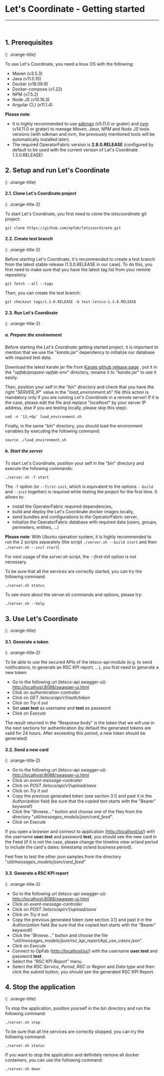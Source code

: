 <!-- Copyright (c) 2020-2021 RTE (https://www.rte-france.com)                                                  -->
<!-- Copyright (c) 2020-2021 RTE international (https://www.rte-international.com)                             -->
<!-- See AUTHORS.txt                                                                                      -->
<!-- This document is subject to the terms of the Creative Commons Attribution 4.0 International license. -->
<!-- If a copy of the license was not distributed with this                                               -->
<!-- file, You can obtain one at https://creativecommons.org/licenses/by/4.0/.                            -->
<!-- SPDX-License-Identifier: CC-BY-4.0                                                                   -->

# Let's Coordinate - Getting started
---
<br/>

## 1. Prerequisites
{: .orange-title}

To use Let's Coordinate, you need a linux OS with the following:

* Maven (v3.5.3)
* Java (v11.0.10)
* Docker (v18.09.9)
* Docker-compose (v1.22)
* NPM (v7.5.2) 
* Node JS (v10.16.3)
* Angular CLI (v11.1.4)

**Please note**: 
* It is highly recommended to use [sdkman](https://sdkman.io/) (v5.11.0 or grater) and [nvm](https://github.com/nvm-sh/nvm) (v14.11.0 or grater) to manage *Maven*, *Java*, *NPM* and *Node JS* tools versions (with sdkman and nvm, the previously mentioned tools will be automatically installed later).
* The required OperatorFabric version is **2.8.0.RELEASE** (configured by default to be used with the current version of Let's Coordinate 1.3.0.RELEASE)

## 2. Setup and run Let's Coordinate
{: .orange-title}

#### 2.1. Clone Let's Coordinate project
{: .orange-title-2}

To start Let's Coordinate, you first need to clone the *letscoordinate* git project:

```
git clone https://github.com/opfab/letscoordinate.git
```

#### 2.2. Create test branch
{: .orange-title-2}

Before starting Let's Coordinate, it's recommended to create a test branch from the latest stable release (1.3.0.RELEASE in our case).
To do this, you first need to make sure that you have the latest tag list from your remote repository:

```
git fetch --all --tags
```

Then, you can create the test branch:

```
git checkout tags/1.3.0.RELEASE -b test-letsco-1.3.0.RELEASE
```

#### 2.3. Run Let's Coordinate
{: .orange-title-2}

##### a. Prepare the environment

Before starting the *Let's Coordinate* getting started project, it is important to mention that we use the "*karate.jar*" dependency to initialize our database with required test data.

Download the latest karate jar file from [Karate github release page](https://github.com/intuit/karate/releases/) , put it in the "*opfab/prepare-opfab-env*" directory, rename it to "*karate.jar*" to use it easily.

Then, position your self in the "*bin*" directory and check that you have the right "*SERVER_IP*" value in the "*load_environment.sh*" file (this action is mandatory only if you are running *Let's Coordinate* in a remote server! If it is the case, please edit the file and replace "*localhost*" by your server IP address, else if you are testing locally, please skip this step):

```
sed -n '13,+6p' load_environment.sh
```

Finally, in the same "*bin*" directory, you should load the environment variables by executing the following command:

```
source ./load_environment.sh
```

##### b. Start the server

To start Let's Coordinate, position your self in the "*bin*" directory and execute the following commands:

```
./server.sh -f start 
```

The ```-f``` option (or ```--first-init```, which is equivalent to the options ```--build``` and ```--init``` together) is required while testing the project for the first time.
It allows to:
* install the OperatorFabric required dependencies, 
* build and deploy the Let's Coordinate docker images locally,
* send bundles and configurations to the OperatorFabric server,
* initialize the OperatorFabric database with required data (users, groups, perimeters, entities, ...)

**Please note**: With Ubuntu operation system, it is highly recommended to run the 2 scripts separately (the script ```./server.sh --build start``` and then ```./server.sh --init start```).

For next usage of the *server.sh* script, the *--first-init* option is not necessary.

To be sure that all the services are correctly started, you can try the following command:

```
./server.sh status 
```

To see more about the server.sh commands and options, please try:
```
./server.sh --help
```

## 3. Use Let's Coordinate
{: .orange-title}

#### 3.1. Generate a token
{: .orange-title-2}

To be able to use the secured APIs of the letsco-api module (e.g. to send notifications, to generate an RSC KPI report, ...), you first need to generate a new token:

- Go to the following url (letsco-api swagger-ui): [http://localhost:8088/swagger-ui.html](http://localhost:8088/swagger-ui.html)
- Click on *authentication-controller*
- Click on *GET /letsco/api/v1/auth/token*
- Click on *Try it out*
- Set **user.test** as username and **test** as password
- Click on *Execute* 

The result returned in the "Response body" is the token that we will use in the next sections for authentication (by default the generated tokens are valid for 24 hours. After exceeding this period, 
a new token should be generated)

#### 3.2. Send a new card
{: .orange-title-2} 

- Go to the following url (letsco-api swagger-ui): [http://localhost:8088/swagger-ui.html](http://localhost:8088/swagger-ui.html)
- Click on *event-message-controller*
- Click on *POST /letsco/api/v1/upload/save*
- Click on *Try it out*
- Copy the previous generated token (see section 3.1) and past it in the *Authorization* field (be sure that the copied text starts with the "Bearer" keyword!)
- Click the "*Browse...*" button and choose one of the files from the directory "*util/messages_models/json/card_feed*".
- Click on *Execute*

If you open a browser and connect to application ([http://localhost/ui/](http://localhost/ui/)) with the username **user.test** and password **test**, you should see the new card in the Feed (if it is not the case, please change the timeline view or/and period to include the card's dates: timestamp or/and business period).

Feel free to test the other json samples from the directory "*util/messages_models/json/card_feed*" 

#### 3.3. Generate a RSC KPI report
{: .orange-title-2}

- Go to the following url (letsco-api swagger-ui): [http://localhost:8088/swagger-ui.html](http://localhost:8088/swagger-ui.html)
- Click on *event-message-controller*
- Click on *POST /letsco/api/v1/upload/save*
- Click on *Try it out*
- Copy the previous generated token (see section 3.1) and past it in the *Authorization* field (be sure that the copied text starts with the "Bearer" keyword!)
- Click the "*Browse...*" button and choose the file "*util/messages_models/json/rsc_kpi_report/kpi_use_cases.json*".
- Click on *Execute*
- Connect to OpFab ([http://localhost/ui/](http://localhost/ui/)) with the username **user.test** and password **test**.
- Select the *"RSC KPI Report"* menu.
- Select the *RSC Service*, *Period*, *RSC* or *Region* and *Data type* and then click the *submit* button, you should see the generated RSC KPI Report.

## 4. Stop the application
{: .orange-title}

To stop the application, position yourself in the *bin* directory and run the following command:

```
./server.sh stop
```

To be sure that all the services are correctly stopped, you can try the following command:

```
./server.sh status 
```

If you want to stop the application and definitely remove all docker containers, you can use the following command:
```
./server.sh down
```
